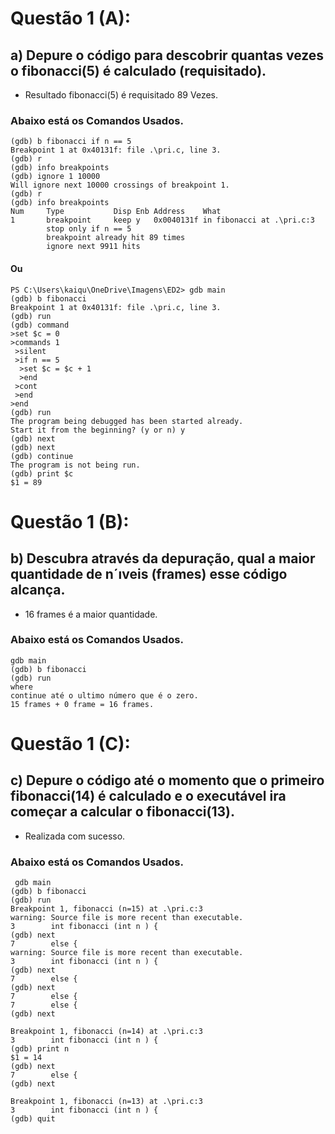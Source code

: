 # Questão 1 (A):
## a) Depure o código para descobrir quantas vezes o fibonacci(5) é calculado (requisitado).
- Resultado fibonacci(5) é requisitado 89 Vezes.

### Abaixo está os Comandos Usados.
```
(gdb) b fibonacci if n == 5
Breakpoint 1 at 0x40131f: file .\pri.c, line 3.
(gdb) r
(gdb) info breakpoints
(gdb) ignore 1 10000
Will ignore next 10000 crossings of breakpoint 1.
(gdb) r
(gdb) info breakpoints
Num     Type           Disp Enb Address    What
1       breakpoint     keep y   0x0040131f in fibonacci at .\pri.c:3
        stop only if n == 5
        breakpoint already hit 89 times
        ignore next 9911 hits
```

#### Ou

```
PS C:\Users\kaiqu\OneDrive\Imagens\ED2> gdb main
(gdb) b fibonacci 
Breakpoint 1 at 0x40131f: file .\pri.c, line 3.
(gdb) run
(gdb) command 
>set $c = 0
>commands 1
 >silent
 >if n == 5
  >set $c = $c + 1    
  >end
 >cont
 >end
>end
(gdb) run
The program being debugged has been started already.
Start it from the beginning? (y or n) y
(gdb) next
(gdb) next
(gdb) continue
The program is not being run.
(gdb) print $c
$1 = 89
```

# Questão 1 (B):
## b) Descubra através da depuração, qual a maior quantidade de n´ıveis (frames) esse código alcança.
- 16 frames é a maior quantidade.

### Abaixo está os Comandos Usados.
```
gdb main
(gdb) b fibonacci 
(gdb) run
where
continue até o ultimo número que é o zero. 
15 frames + 0 frame = 16 frames. 
```

# Questão 1 (C):
## c) Depure o código até o momento que o primeiro fibonacci(14) é calculado e o executável ira começar a calcular o fibonacci(13).
- Realizada com sucesso. 
### Abaixo está os Comandos Usados.
```
 gdb main
(gdb) b fibonacci
(gdb) run
Breakpoint 1, fibonacci (n=15) at .\pri.c:3
warning: Source file is more recent than executable.
3        int fibonacci (int n ) {
(gdb) next
7        else {
warning: Source file is more recent than executable.
3        int fibonacci (int n ) {
(gdb) next
7        else {
(gdb) next
7        else {
7        else {
(gdb) next

Breakpoint 1, fibonacci (n=14) at .\pri.c:3
3        int fibonacci (int n ) {
(gdb) print n
$1 = 14
(gdb) next
7        else {
(gdb) next

Breakpoint 1, fibonacci (n=13) at .\pri.c:3
3        int fibonacci (int n ) {
(gdb) quit
```
